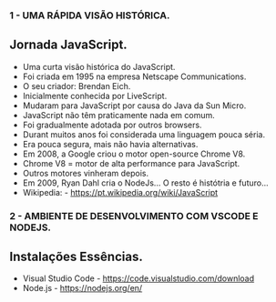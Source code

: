 ### 1 - UMA RÁPIDA VISÃO HISTÓRICA.
## Jornada JavaScript.
- Uma curta visão histórica do JavaScript.
- Foi criada em 1995 na empresa Netscape Communications.
- O seu criador: Brendan Eich.
- Inicialmente conhecida por LiveScript.
- Mudaram para JavaScript por causa do Java da Sun Micro.
- JavaScript não têm praticamente nada em comum.
- Foi gradualmente adotada por outros browsers.
- Durant muitos anos foi considerada uma linguagem pouca séria.
- Era pouca segura, mais não havia alternativas.
- Em 2008, a Google criou o motor open-source Chrome V8.
- Chrome V8 = motor de alta performance para JavaScript.
- Outros motores vinheram depois.
- Em 2009, Ryan Dahl cria o NodeJs... O resto é histótria e futuro...
- Wikipedia: - https://pt.wikipedia.org/wiki/JavaScript

### 2 - AMBIENTE DE DESENVOLVIMENTO COM VSCODE E NODEJS.
## Instalações Essências.
- Visual Studio Code - https://code.visualstudio.com/download
- Node.js - https://nodejs.org/en/

































